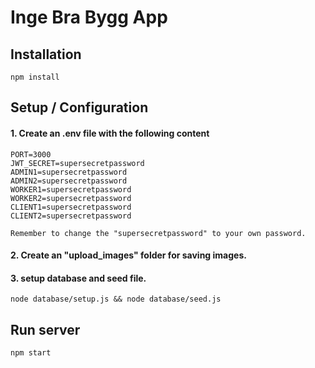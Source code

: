 # Inge Bra Bygg App

## Installation

```
npm install

```

## Setup / Configuration

#### 1. Create an .env file with the following content

```
PORT=3000
JWT_SECRET=supersecretpassword 
ADMIN1=supersecretpassword
ADMIN2=supersecretpassword
WORKER1=supersecretpassword
WORKER2=supersecretpassword
CLIENT1=supersecretpassword
CLIENT2=supersecretpassword

Remember to change the "supersecretpassword" to your own password.
```
#### 2. Create an "upload_images" folder for saving images.

#### 3. setup database and seed file.

```
node database/setup.js && node database/seed.js

```

## Run server

```
npm start 

```
